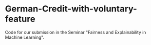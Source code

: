 # German-Credit-with-voluntary-feature
Code for our submission in the Seminar "Fairness and Explainability in Machine Learning".
